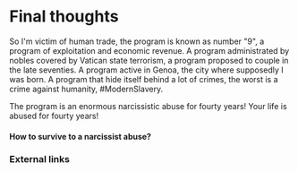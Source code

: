 # Final thoughts

So I'm victim of human trade, the program is known as number "9", a program of exploitation and economic revenue. A program administrated by nobles covered by Vatican state terrorism, a program proposed to couple in the late seventies. A program active in Genoa, the city where supposedly I was born. A program that hide itself behind a lot of crimes, the worst is a crime against humanity, #ModernSlavery. 

The program is an enormous narcissistic abuse for fourty years! Your life is abused for fourty years!

#### How to survive to a narcissist abuse?





### External links

